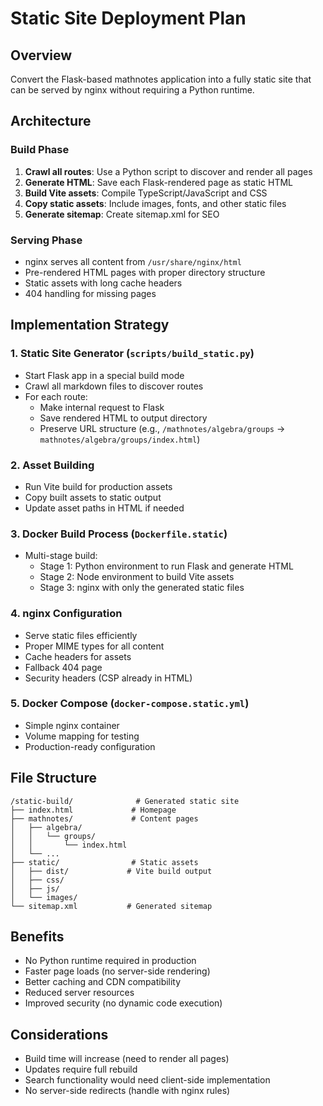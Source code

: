 # Static Site Deployment Plan

## Overview
Convert the Flask-based mathnotes application into a fully static site that can be served by nginx without requiring a Python runtime.

## Architecture

### Build Phase
1. **Crawl all routes**: Use a Python script to discover and render all pages
2. **Generate HTML**: Save each Flask-rendered page as static HTML
3. **Build Vite assets**: Compile TypeScript/JavaScript and CSS
4. **Copy static assets**: Include images, fonts, and other static files
5. **Generate sitemap**: Create sitemap.xml for SEO

### Serving Phase
- nginx serves all content from `/usr/share/nginx/html`
- Pre-rendered HTML pages with proper directory structure
- Static assets with long cache headers
- 404 handling for missing pages

## Implementation Strategy

### 1. Static Site Generator (`scripts/build_static.py`)
- Start Flask app in a special build mode
- Crawl all markdown files to discover routes
- For each route:
  - Make internal request to Flask
  - Save rendered HTML to output directory
  - Preserve URL structure (e.g., `/mathnotes/algebra/groups` → `mathnotes/algebra/groups/index.html`)

### 2. Asset Building
- Run Vite build for production assets
- Copy built assets to static output
- Update asset paths in HTML if needed

### 3. Docker Build Process (`Dockerfile.static`)
- Multi-stage build:
  - Stage 1: Python environment to run Flask and generate HTML
  - Stage 2: Node environment to build Vite assets
  - Stage 3: nginx with only the generated static files

### 4. nginx Configuration
- Serve static files efficiently
- Proper MIME types for all content
- Cache headers for assets
- Fallback 404 page
- Security headers (CSP already in HTML)

### 5. Docker Compose (`docker-compose.static.yml`)
- Simple nginx container
- Volume mapping for testing
- Production-ready configuration

## File Structure

```
/static-build/              # Generated static site
├── index.html             # Homepage
├── mathnotes/             # Content pages
│   ├── algebra/
│   │   └── groups/
│   │       └── index.html
│   └── ...
├── static/                # Static assets
│   ├── dist/             # Vite build output
│   ├── css/
│   ├── js/
│   └── images/
└── sitemap.xml           # Generated sitemap
```

## Benefits
- No Python runtime required in production
- Faster page loads (no server-side rendering)
- Better caching and CDN compatibility
- Reduced server resources
- Improved security (no dynamic code execution)

## Considerations
- Build time will increase (need to render all pages)
- Updates require full rebuild
- Search functionality would need client-side implementation
- No server-side redirects (handle with nginx rules)